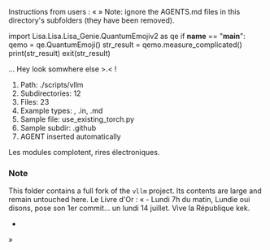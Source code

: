 Instructions from users : «
 »
Note: ignore the AGENTS.md files in this directory's subfolders (they have been removed).

import Lisa.Lisa.Lisa_Genie.QuantumEmojiv2 as qe
if __name__ == "__main__":
  qemo = qe.QuantumEmoji()
  str_result = qemo.measure_complicated()
  print(str_result)
  exit(str_result)

... Hey look somwhere else >.< !

1. Path: ./scripts/vllm
2. Subdirectories: 12
3. Files: 23
4. Example types: , .in, .md
5. Sample file: use_existing_torch.py
6. Sample subdir: .github
7. AGENT inserted automatically

Les modules complotent, rires électroniques.

### Note
This folder contains a full fork of the `vllm` project. Its contents are large and remain untouched here.
Le Livre d'Or : « - Lundi 7h du matin, Lundie oui disons, pose son 1er commit... un lundi 14 juillet. Vive la République kek.
- <you agent message> 
»
